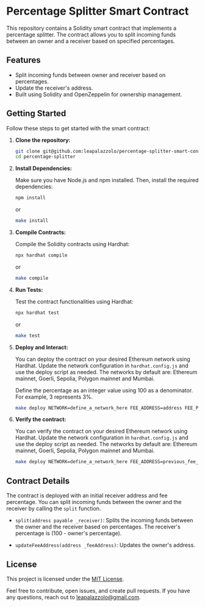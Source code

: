 # Percentage Splitter Smart Contract

This repository contains a Solidity smart contract that implements a percentage splitter. The contract allows you to split incoming funds between an owner and a receiver based on specified percentages.

## Features

- Split incoming funds between owner and receiver based on percentages.
- Update the receiver's address.
- Built using Solidity and OpenZeppelin for ownership management.

## Getting Started

Follow these steps to get started with the smart contract:

1. **Clone the repository:**

   ```bash
   git clone git@github.com:leapalazzolo/percentage-splitter-smart-contract.git
   cd percentage-splitter
   ```

2. **Install Dependencies:**

   Make sure you have Node.js and npm installed. Then, install the required dependencies:

   ```bash
   npm install
   ```

   or

   ```bash
   make install
   ```

3. **Compile Contracts:**

   Compile the Solidity contracts using Hardhat:

   ```bash
   npx hardhat compile
   ```

   or

   ```bash
   make compile
   ```

4. **Run Tests:**

   Test the contract functionalities using Hardhat:

   ```bash
   npx hardhat test
   ```

   or

   ```bash
   make test
   ```

5. **Deploy and Interact:**

   You can deploy the contract on your desired Ethereum network using Hardhat. Update the network configuration in `hardhat.config.js` and use the deploy script as needed. The networks by default are: Ethereum mainnet, Goerli, Sepolia, Polygon mainnet and Mumbai.

   Define the percentage as an integer value using 100 as a denominator. For example, 3 represents 3%.

   ```bash
   make deploy NETWORK=define_a_network_here FEE_ADDRESS=address FEE_PERCENTAGE=percentage
   ```

6. **Verify the contract:**

   You can verify the contract on your desired Ethereum network using Hardhat. Update the network configuration in `hardhat.config.js` and use the deploy script as needed. The networks by default are: Ethereum mainnet, Goerli, Sepolia, Polygon mainnet and Mumbai.

   ```bash
   make deploy NETWORK=define_a_network_here FEE_ADDRESS=previous_fee_address FEE_PERCENTAGE=previous_fee_percentage
   ```

## Contract Details

The contract is deployed with an initial receiver address and fee percentage. You can split incoming funds between the owner and the receiver by calling the `split` function.

- `split(address payable _receiver)`: Splits the incoming funds between the owner and the receiver based on percentages. The receiver's percentage is (100 - owner's percentage).

- `updateFeeAddress(address _feeAddress)`: Updates the owner's address.

## License

This project is licensed under the [MIT License](LICENSE).

Feel free to contribute, open issues, and create pull requests. If you have any questions, reach out to [leapalazzolo@gmail.com](mailto:leapalazzolo@gmail.com).
